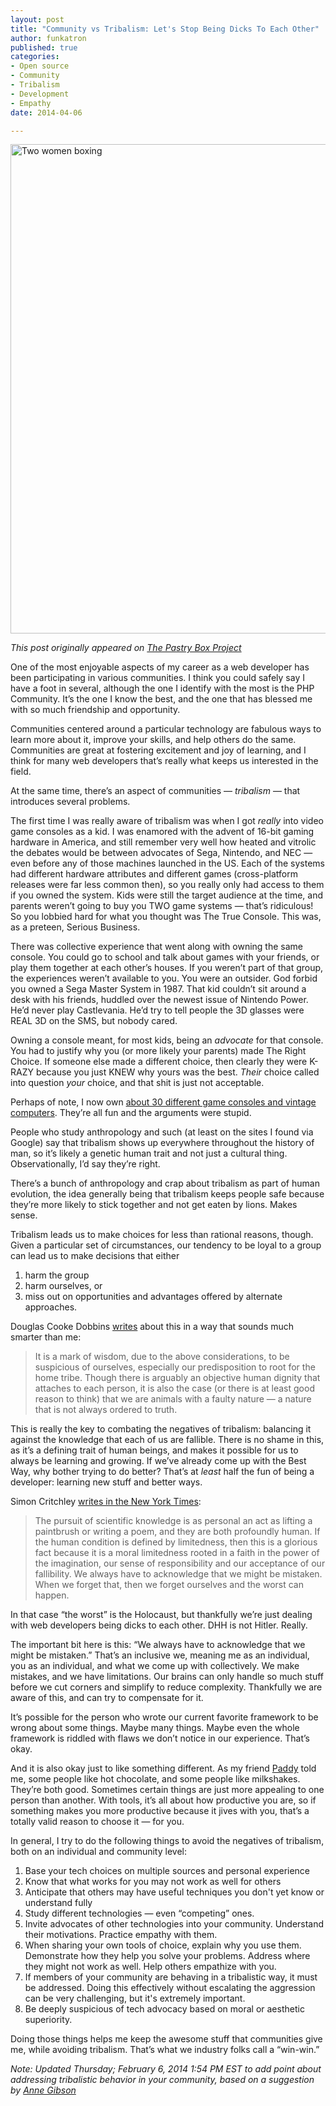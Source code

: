 ```yaml
---
layout: post
title: "Community vs Tribalism: Let's Stop Being Dicks To Each Other"
author: funkatron
published: true
categories:
- Open source
- Community
- Tribalism
- Development
- Empathy
date: 2014-04-06

---
```


<a href="https://www.flickr.com/photos/powerhouse_museum/3129861172" title="Two women boxing by Powerhouse Museum, on Flickr"><img src="https://farm4.staticflickr.com/3101/3129861172_ec334726cd_o.jpg" width="1024" height="783" alt="Two women boxing"></a>

*This post originally appeared on [The Pastry Box Project](https://the-pastry-box-project.net/ed-finkler/2014-february-6)*

One of the most enjoyable aspects of my career as a web developer has been participating in various communities. I think you could safely say I have a foot in several, although the one I identify with the most is the PHP Community. It’s the one I know the best, and the one that has blessed me with so much friendship and opportunity.

Communities centered around a particular technology are fabulous ways to learn more about it, improve your skills, and help others do the same. Communities are great at fostering excitement and joy of learning, and I think for many web developers that’s really what keeps us interested in the field.

At the same time, there’s an aspect of communities — *tribalism* — that introduces several problems.

The first time I was really aware of tribalism was when I got *really* into video game consoles as a kid. I was enamored with the advent of 16-bit gaming hardware in America, and still remember very well how heated and vitrolic the debates would be between advocates of Sega, Nintendo, and NEC — even before any of those machines launched in the US. Each of the systems had different hardware attributes and different games (cross-platform releases were far less common then), so you really only had access to them if you owned the system. Kids were still the target audience at the time, and parents weren’t going to buy you TWO game systems — that’s ridiculous! So you lobbied hard for what you thought was The True Console. This was, as a preteen, Serious Business.

There was collective experience that went along with owning the same console. You could go to school and talk about games with your friends, or play them together at each other’s houses. If you weren’t part of that group, the experiences weren’t available to you. You were an outsider. God forbid you owned a Sega Master System in 1987. That kid couldn’t sit around a desk with his friends, huddled over the newest issue of Nintendo Power. He’d never play Castlevania. He’d try to tell people the 3D glasses were REAL 3D on the SMS, but nobody cared.

Owning a console meant, for most kids, being an *advocate* for that console. You had to justify why you (or more likely your parents) made The Right Choice. If someone else made a different choice, then clearly they were K-RAZY because you just KNEW why yours was the best. *Their* choice called into question *your* choice, and that shit is just not acceptable.

Perhaps of note, I now own [about 30 different game consoles and vintage computers](https://docs.google.com/spreadsheet/pub?key=0AtJ5VPEZtki1dGpVMUs4TUVBckp5ZXdyMWlRS1FGZFE&output=html). They’re all fun and the arguments were stupid.

People who study anthropology and such (at least on the sites I found via Google) say that tribalism shows up everywhere throughout the history of man, so it’s likely a genetic human trait and not just a cultural thing. Observationally, I’d say they’re right.

There’s a bunch of anthropology and crap about tribalism as part of human evolution, the idea generally being that tribalism keeps people safe because they’re more likely to stick together and not get eaten by lions. Makes sense. 

Tribalism leads us to make choices for less than rational reasons, though. Given a particular set of circumstances, our tendency to be loyal to a group can lead us to make decisions that either

1.  harm the group
2.  harm ourselves, or
3.  miss out on opportunities and advantages offered by alternate approaches.

Douglas Cooke Dobbins [writes](http://douglascookedobbins.com/?p=1859) about this in a way that sounds much smarter than me:

> It is a mark of wisdom, due to the above considerations, to be suspicious of ourselves, especially our predisposition to root for the home tribe. Though there is arguably an objective human dignity that attaches to each person, it is also the case (or there is at least good reason to think) that we are animals with a faulty nature — a nature that is not always ordered to truth.

This is really the key to combating the negatives of tribalism: balancing it against the knowledge that each of us are fallible. There is no shame in this, as it’s a defining trait of human beings, and makes it possible for us to always be learning and growing. If we’ve already come up with the Best Way, why bother trying to do better? That’s at *least* half the fun of being a developer: learning new stuff and better ways.

Simon Critchley [writes in the New York Times](http://opinionator.blogs.nytimes.com/2014/02/02/the-dangers-of-certainty/):

> The pursuit of scientific knowledge is as personal an act as lifting a paintbrush or writing a poem, and they are both profoundly human. If the human condition is defined by limitedness, then this is a glorious fact because it is a moral limitedness rooted in a faith in the power of the imagination, our sense of responsibility and our acceptance of our fallibility. We always have to acknowledge that we might be mistaken. When we forget that, then we forget ourselves and the worst can happen.

In that case “the worst” is the Holocaust, but thankfully we’re just dealing with web developers being dicks to each other. DHH is not Hitler. Really.

The important bit here is this: “We always have to acknowledge that we might be mistaken.” That’s an inclusive we, meaning me as an individual, you as an individual, and what we come up with collectively. We make mistakes, and we have limitations. Our brains can only handle so much stuff before we cut corners and simplify to reduce complexity. Thankfully we are aware of this, and can try to compensate for it.

It’s possible for the person who wrote our current favorite framework to be wrong about some things. Maybe many things. Maybe even the whole framework is riddled with flaws we don’t notice in our experience. That’s okay.

And it is also okay just to like something different. As my friend [Paddy](http://paddy.io/) told me, some people like hot chocolate, and some people like milkshakes. They’re both good. Sometimes certain things are just more appealing to one person than another. With tools, it’s all about how productive you are, so if something makes you more productive because it jives with you, that’s a totally valid reason to choose it — for you.

In general, I try to do the following things to avoid the negatives of tribalism, both on an individual and community level:

1.  Base your tech choices on multiple sources and personal experience
2.  Know that what works for you may not work as well for others
3.  Anticipate that others may have useful techniques you don't yet know or understand fully
4.  Study different technologies — even “competing” ones.
5.  Invite advocates of other technologies into your community. Understand their motivations. Practice empathy with them.
6.  When sharing your own tools of choice, explain why you use them. Demonstrate how they help you solve your problems. Address where they might not work as well. Help others empathize with you.
7.  If members of your community are behaving in a tribalistic way, it must be addressed. Doing this effectively without escalating the aggression can be very challenging, but it's extremely important.
8.  Be deeply suspicious of tech advocacy based on moral or aesthetic superiority.

Doing those things helps me keep the awesome stuff that communities give me, while avoiding tribalism. That’s what we industry folks call a “win-win.”

*Note: Updated Thursday; February 6, 2014 1:54 PM EST to add point about addressing tribalistic behavior in your community, based on a suggestion by [Anne Gibson](http://www.kirabug.com/)*

